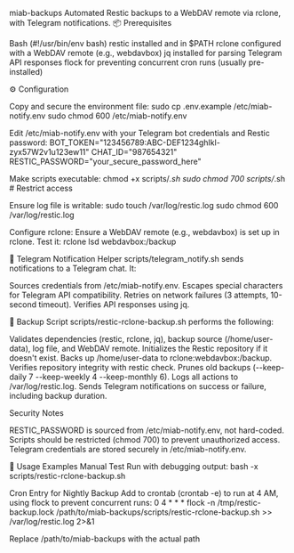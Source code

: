 miab-backups
Automated Restic backups to a WebDAV remote via rclone, with Telegram notifications.
📦 Prerequisites

Bash (#!/usr/bin/env bash)
restic installed and in $PATH
rclone configured with a WebDAV remote (e.g., webdavbox)
jq installed for parsing Telegram API responses
flock for preventing concurrent cron runs (usually pre-installed)

⚙️ Configuration

Copy and secure the environment file:
sudo cp .env.example /etc/miab-notify.env
sudo chmod 600 /etc/miab-notify.env


Edit /etc/miab-notify.env with your Telegram bot credentials and Restic password:
BOT_TOKEN="123456789:ABC-DEF1234ghIkl-zyx57W2v1u123ew11"
CHAT_ID="987654321"
RESTIC_PASSWORD="your_secure_password_here"


Make scripts executable:
chmod +x scripts/*.sh
sudo chmod 700 scripts/*.sh  # Restrict access


Ensure log file is writable:
sudo touch /var/log/restic.log
sudo chmod 600 /var/log/restic.log


Configure rclone:
Ensure a WebDAV remote (e.g., webdavbox) is set up in rclone. Test it:
rclone lsd webdavbox:/backup



🔔 Telegram Notification Helper
scripts/telegram_notify.sh sends notifications to a Telegram chat. It:

Sources credentials from /etc/miab-notify.env.
Escapes special characters for Telegram API compatibility.
Retries on network failures (3 attempts, 10-second timeout).
Verifies API responses using jq.

💾 Backup Script
scripts/restic-rclone-backup.sh performs the following:

Validates dependencies (restic, rclone, jq), backup source (/home/user-data), log file, and WebDAV remote.
Initializes the Restic repository if it doesn't exist.
Backs up /home/user-data to rclone:webdavbox:/backup.
Verifies repository integrity with restic check.
Prunes old backups (--keep-daily 7 --keep-weekly 4 --keep-monthly 6).
Logs all actions to /var/log/restic.log.
Sends Telegram notifications on success or failure, including backup duration.

Security Notes

RESTIC_PASSWORD is sourced from /etc/miab-notify.env, not hard-coded.
Scripts should be restricted (chmod 700) to prevent unauthorized access.
Telegram credentials are stored securely in /etc/miab-notify.env.

🔧 Usage Examples
Manual Test
Run with debugging output:
bash -x scripts/restic-rclone-backup.sh

Cron Entry for Nightly Backup
Add to crontab (crontab -e) to run at 4 AM, using flock to prevent concurrent runs:
0 4 * * * flock -n /tmp/restic-backup.lock /path/to/miab-backups/scripts/restic-rclone-backup.sh >> /var/log/restic.log 2>&1

Replace /path/to/miab-backups with the actual path
